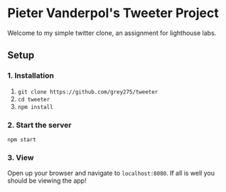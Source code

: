 # Pieter Vanderpol's Tweeter Project

Welcome to my simple twitter clone, an assignment for lighthouse labs.

## Setup

### 1. Installation
1. `git clone https://github.com/grey275/tweeter`
2. `cd tweeter`
3. `npm install`

### 2. Start the server
`npm start`

### 3. View
Open up your browser and navigate to `localhost:8080`.
If all is well you should be viewing the app!